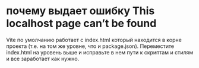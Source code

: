# почему выдает ошибку This localhost page can’t be found
Vite по умолчанию работает с index.html который находится в корне проекта (т.е. на том же уровне, что и package.json). Переместите index.html на уровень выше и исправьте в нем пути к скриптам и стилям и все заработает как нужно.
